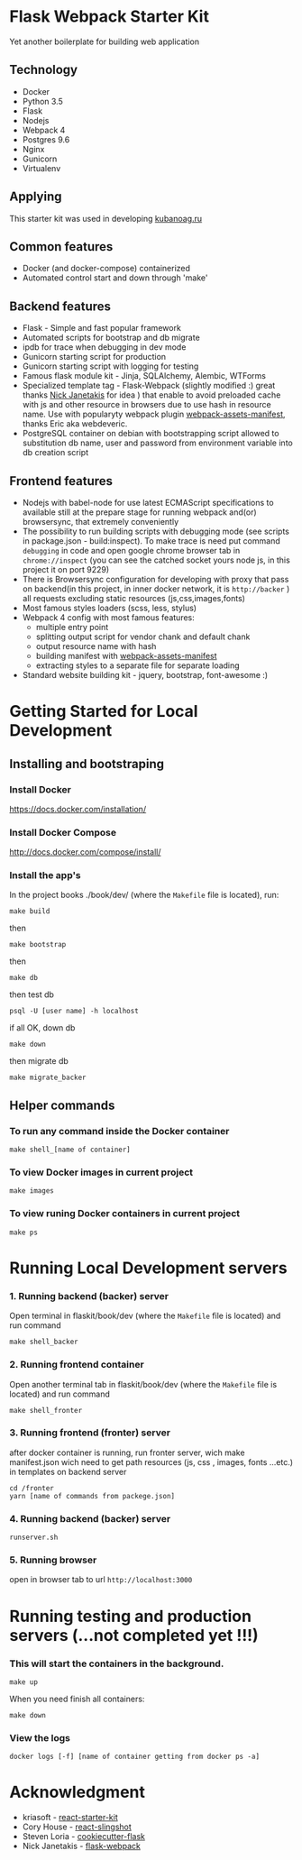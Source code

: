 Flask Webpack Starter Kit
=========================

Yet another boilerplate for building web application 


Technology
----------

* Docker
* Python 3.5
* Flask
* Nodejs
* Webpack 4
* Postgres 9.6
* Nginx
* Gunicorn
* Virtualenv


Applying
--------

This starter kit was used in developing [kubanoag.ru](https://www.kubanoag.ru/)


Common features
----------------

* Docker (and docker-compose) containerized
* Automated control start and down through 'make'

Backend features
----------------

* Flask  - Simple and fast popular framework
* Automated scripts for bootstrap and db migrate
* ipdb for trace when debugging in dev mode
* Gunicorn starting script for production
* Gunicorn starting script with logging for testing
* Famous flask module kit - Jinja, SQLAlchemy, Alembic, WTForms
* Specialized template tag - Flask-Webpack (slightly modified :) great thanks [Nick Janetakis](https://github.com/nickjj) for idea ) that enable to avoid preloaded cache with js and other resource in browsers due to use hash in resource name. Use with popularyty webpack plugin [webpack-assets-manifest](https://github.com/webdeveric/webpack-assets-manifest), thanks Eric aka webdeveric.
* PostgreSQL container on debian with bootstrapping script allowed to substitution db name, user and password from environment variable into db creation script


Frontend features
-----------------

* Nodejs with babel-node for use latest ECMAScript specifications to available still at the prepare stage for running webpack and(or) browsersync, that extremely conveniently
* The possibility to run building scripts with debugging mode (see scripts in package.json - build:inspect). To make trace is need put command ``` debugging ``` in code and open google chrome browser tab in ```chrome://inspect``` (you can see the catched socket yours node js, in this project it on port 9229)
* There is Browsersync configuration for developing with proxy that pass on backend(in this project, in inner docker network, it is ``` http://backer ``` ) all requests excluding static resources (js,css,images,fonts)
* Most famous styles loaders (scss, less, stylus)
* Webpack 4 config with most famous features:
    - multiple entry point
    - splitting output script for vendor chank and default chank
    - output resource name with hash
    - building manifest with [webpack-assets-manifest](https://github.com/webdeveric/webpack-assets-manifest)
    - extracting styles to a separate file for separate loading
* Standard website building kit - jquery, bootstrap, font-awesome :)



Getting Started for Local Development
=====================================


Installing and bootstraping
---------------------------

### Install Docker

https://docs.docker.com/installation/

### Install Docker Compose

http://docs.docker.com/compose/install/

### Install the app's

In the project books ./book/dev/ (where the `Makefile` file is located), run:

```
make build
```

then

```
make bootstrap
```

then

```
make db
```

then test db

```
psql -U [user name] -h localhost
```

if all OK, down db

```
make down
```

then migrate db

```
make migrate_backer
```


Helper commands
---------------

### To run any command inside the Docker container
```
make shell_[name of container]
```


### To view Docker images in current project

```
make images
```

### To view runing Docker containers in current project

```
make ps
```

Running Local Development servers
=================================


### 1. Running backend (backer) server

Open terminal in flaskit/book/dev (where the `Makefile` file is located) and run command

```
make shell_backer
```


### 2. Running frontend container

Open another terminal tab  in flaskit/book/dev (where the `Makefile` file is located) and run command

```
make shell_fronter
```

### 3. Running frontend (fronter) server

after docker container is running, run fronter server, wich make manifest.json wich need to get path resources (js, css , images, fonts ...etc.) in templates on backend server

```
cd /fronter
yarn [name of commands from packege.json]
```

### 4. Running backend (backer) server

```
runserver.sh
```

### 5. Running browser

open in browser tab to url ```http://localhost:3000```



Running testing and production servers (...not completed yet !!!)
=================================================================


### This will start the containers in the background.

```
make up
```

When you need finish all containers:

```
make down
```

### View the logs

```
docker logs [-f] [name of container getting from docker ps -a]
```


Acknowledgment
==============

* kriasoft - [react-starter-kit](https://github.com/kriasoft/react-starter-kit)
* Cory House - [react-slingshot](https://github.com/coryhouse/react-slingshot)
* Steven Loria - [cookiecutter-flask](https://github.com/sloria/cookiecutter-flask)
* Nick Janetakis - [flask-webpack](https://github.com/nickjj/flask-webpack)
